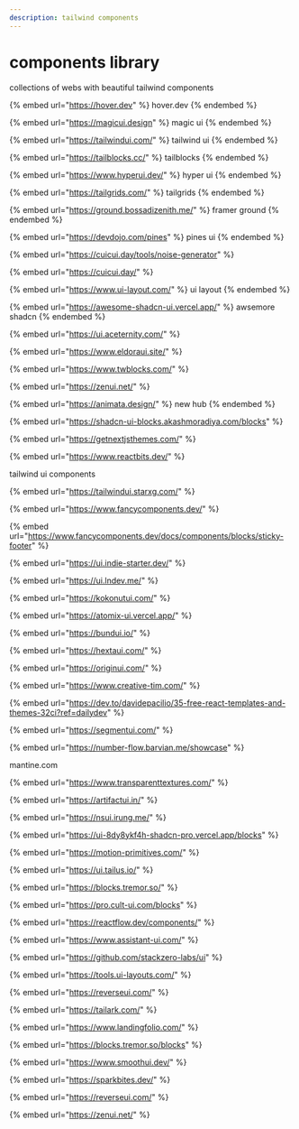 ```yaml
---
description: tailwind components
---
```


# components library

collections of webs with beautiful tailwind components&#x20;



{% embed url="https://hover.dev" %}
hover.dev
{% endembed %}

{% embed url="https://magicui.design" %}
magic ui
{% endembed %}

{% embed url="https://tailwindui.com/" %}
tailwind ui
{% endembed %}

{% embed url="https://tailblocks.cc/" %}
tailblocks
{% endembed %}

{% embed url="https://www.hyperui.dev/" %}
hyper ui
{% endembed %}

{% embed url="https://tailgrids.com/" %}
tailgrids
{% endembed %}

{% embed url="https://ground.bossadizenith.me/" %}
framer ground
{% endembed %}

{% embed url="https://devdojo.com/pines" %}
pines ui
{% endembed %}

{% embed url="https://cuicui.day/tools/noise-generator" %}

{% embed url="https://cuicui.day/" %}

{% embed url="https://www.ui-layout.com/" %}
ui layout
{% endembed %}

{% embed url="https://awesome-shadcn-ui.vercel.app/" %}
awsemore shadcn
{% endembed %}

{% embed url="https://ui.aceternity.com/" %}



{% embed url="https://www.eldoraui.site/" %}



{% embed url="https://www.twblocks.com/" %}

{% embed url="https://zenui.net/" %}

{% embed url="https://animata.design/" %}
new hub
{% endembed %}

{% embed url="https://shadcn-ui-blocks.akashmoradiya.com/blocks" %}



{% embed url="https://getnextjsthemes.com/" %}

{% embed url="https://www.reactbits.dev/" %}

tailwind ui components

{% embed url="https://tailwindui.starxg.com/" %}

{% embed url="https://www.fancycomponents.dev/" %}

{% embed url="https://www.fancycomponents.dev/docs/components/blocks/sticky-footer" %}

{% embed url="https://ui.indie-starter.dev/" %}

{% embed url="https://ui.lndev.me/" %}



{% embed url="https://kokonutui.com/" %}

{% embed url="https://atomix-ui.vercel.app/" %}

{% embed url="https://bundui.io/" %}

{% embed url="https://hextaui.com/" %}



{% embed url="https://originui.com/" %}



{% embed url="https://www.creative-tim.com/" %}



{% embed url="https://dev.to/davidepacilio/35-free-react-templates-and-themes-32ci?ref=dailydev" %}

{% embed url="https://segmentui.com/" %}



{% embed url="https://number-flow.barvian.me/showcase" %}

mantine.com



{% embed url="https://www.transparenttextures.com/" %}

{% embed url="https://artifactui.in/" %}

{% embed url="https://nsui.irung.me/" %}

{% embed url="https://ui-8dy8ykf4h-shadcn-pro.vercel.app/blocks" %}

{% embed url="https://motion-primitives.com/" %}

{% embed url="https://ui.tailus.io/" %}

{% embed url="https://blocks.tremor.so/" %}

{% embed url="https://pro.cult-ui.com/blocks" %}

{% embed url="https://reactflow.dev/components/" %}

{% embed url="https://www.assistant-ui.com/" %}

{% embed url="https://github.com/stackzero-labs/ui" %}

{% embed url="https://tools.ui-layouts.com/" %}

{% embed url="https://reverseui.com/" %}

{% embed url="https://tailark.com/" %}

{% embed url="https://www.landingfolio.com/" %}

{% embed url="https://blocks.tremor.so/blocks" %}

{% embed url="https://www.smoothui.dev/" %}

{% embed url="https://sparkbites.dev/" %}



{% embed url="https://reverseui.com/" %}

{% embed url="https://zenui.net/" %}
